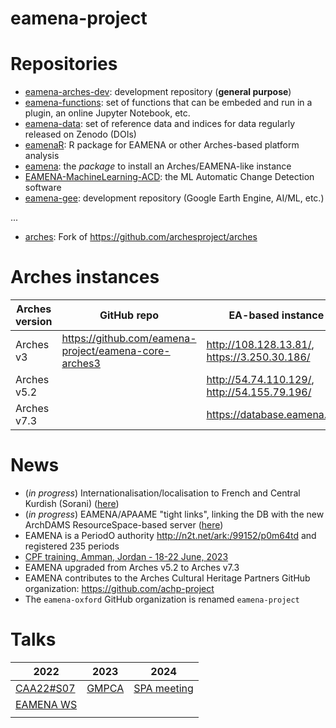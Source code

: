 # eamena-project

# Repositories

* [eamena-arches-dev](https://github.com/eamena-project/eamena-arches-dev): development repository (**general purpose**)
* [eamena-functions](https://github.com/eamena-project/eamena-functions): set of functions that can be embeded and run in a plugin, an online Jupyter Notebook, etc.
* [eamena-data](https://github.com/eamena-project/eamena-data): set of reference data and indices for data regularly released on Zenodo (DOIs) 
* [eamenaR](https://github.com/eamena-project/eamenaR): R package for EAMENA or other Arches-based platform analysis
* [eamena](https://github.com/eamena-project/eamena): the *package* to install an Arches/EAMENA-like instance
* [EAMENA-MachineLearning-ACD](https://github.com/eamena-project/EAMENA-MachineLearning-ACD): the ML Automatic Change Detection software
* [eamena-gee](https://github.com/eamena-project/eamena-gee): development repository (Google Earth Engine, AI/ML, etc.)
  
...

* [arches](https://github.com/eamena-project/arches): Fork of https://github.com/archesproject/arches

# Arches instances

| Arches version | GitHub repo | EA-based instance |
|----------------|-------------|-------------------|
| Arches v3      |  https://github.com/eamena-project/eamena-core-arches3           |        http://108.128.13.81/, https://3.250.30.186/           |
| Arches v5.2      |           |        http://54.74.110.129/, http://54.155.79.196/           |
| Arches v7.3      |           |        https://database.eamena.org/         |

# News

* (*in progress*) Internationalisation/localisation to French and Central Kurdish (Sorani) ([here](https://github.com/eamena-project/eamena-arches-dev/tree/main/dbs/database.eamena/i18n#i18n))
* (*in progress*) EAMENA/APAAME "tight links", linking the DB with the new ArchDAMS ResourceSpace-based server ([here](https://github.com/eamena-project/eamena-arches-dev/blob/main/projects/apaame/README.md#apaame-server))
* EAMENA is a PeriodO authority http://n2t.net/ark:/99152/p0m64td and registered 235 periods 
* [CPF training, Amman, Jordan - 18-22 June, 2023](https://github.com/eamena-project/eamena-arches-dev/tree/main/training#users--database-managers--sys-admins-training)
* EAMENA upgraded from Arches v5.2 to Arches v7.3
* EAMENA contributes to the Arches Cultural Heritage Partners GitHub organization: https://github.com/achp-project
* The `eamena-oxford` GitHub organization is renamed `eamena-project`

# Talks

| 2022 | 2023 | 2024 |
|------|------|------|
| [CAA22#S07](https://github.com/eamena-project/eamena-arches-dev/blob/main/event/CAA-S07.md)    |   [GMPCA](https://eamena-project.github.io/eamena-arches-dev/talks/2023-gmpca/pres/#/title-slide)   |  [SPA meeting](https://colab.research.google.com/github/eamena-project/eamena-arches-dev/blob/main/talks/2024-spa/EAMENA_spa.ipynb#scrollTo=H7xTfFfbxAD0) |
| [EAMENA WS](https://eamena-project.github.io/reveal.js/projects/time.html)     |      |
|      |      |   |


